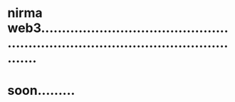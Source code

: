 # nirma web3.........................................................................................................
# soon.........
